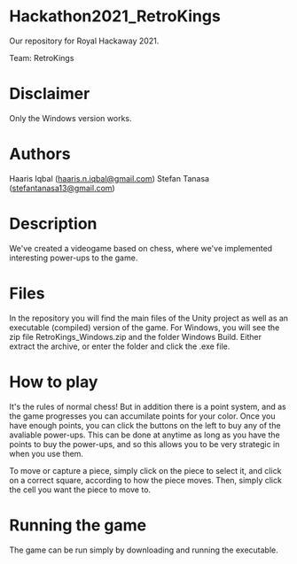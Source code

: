 # Hackathon2021_RetroKings

Our repository for Royal Hackaway 2021.

Team: RetroKings

# Disclaimer
Only the Windows version works.

# Authors
  Haaris Iqbal (haaris.n.iqbal@gmail.com)
  Stefan Tanasa (stefantanasa13@gmail.com)

# Description
  We've created a videogame based on chess, where we've implemented interesting power-ups to the game.

# Files
  In the repository you will find the main files of the Unity project as well as an executable (compiled) version of the game.
  For Windows, you will see the zip file RetroKings_Windows.zip and the folder Windows Build. Either extract the archive, or enter the folder and click the .exe file.
  

# How to play
  It's the rules of normal chess! But in addition there is a point system, and as the game progresses you can accumilate points for your color. Once you have enough points, you can click the buttons on the left to buy any of the avaliable power-ups. This can be done at anytime as long as you have the points to buy the power-ups, and so this allows you to be very strategic in when you use them.

To move or capture a piece, simply click on the piece to select it, and click on a correct square, according to how the piece moves. Then, simply click the cell you want the piece to move to.

# Running the game
  The game can be run simply by downloading and running the executable.